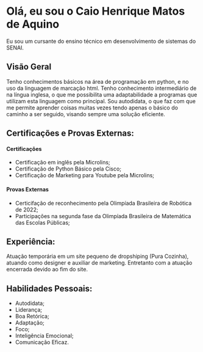 # Olá, eu sou o Caio Henrique Matos de Aquino
Eu sou um cursante do ensino técnico em desenvolvimento de sistemas do SENAI.

## Visão Geral
Tenho conhecimentos básicos na área de programação em python, e no uso da linguagem de marcação html. Tenho conhecimento intermediário de na língua inglesa, o que me possibilita uma adaptabilidade a programas que utilizam esta linguagem como principal. Sou autodidata, o que faz com que me permite aprender coisas muitas vezes tendo apenas o básico do caminho a ser seguido, visando sempre uma solução eficiente.

## Certificações e Provas Externas:
#### Certificações
* Certificação em inglês pela Microlins;
* Certificação de Python Básico pela Cisco;
* Certificação de Marketing para Youtube pela Microlins;
#### Provas Externas
* Certicifação de reconhecimento pela Olimpíada Brasileira de Robótica de 2022;
* Participações na segunda fase da Olimpíada Brasileira de Matemática das Escolas Públicas;

## Experiência:
Atuação temporária em um site pequeno de dropshiping (Pura Cozinha), atuando como designer e auxiliar de marketing. Entretanto com a atuação encerrada devido ao fim do site.

## Habilidades Pessoais:
* Autodidata;
* Liderança;
* Boa Retórica;
* Adaptação;
* Foco;
* Inteligência Emocional;
* Comunicação Eficaz.
